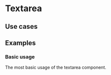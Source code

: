 # Textarea

## Use cases

<BulletList
  :items="[
    {
      description: 'When you want to allow users to input a long text.',
      variant: 'good',
    },
    {
      description: 'When you want to allow users to input a short text.',
      variant: 'bad',
      link: {
        label: 'Text Field',
        href: '/vue-core/components/text-field/text-field.html'
      }
    },
  ]"
/>

<!-- @include: ./textarea-meta.md -->


## Examples

### Basic usage
The most basic usage of the textarea component.

<ComponentPreviewV1 name="textarea/basic" />